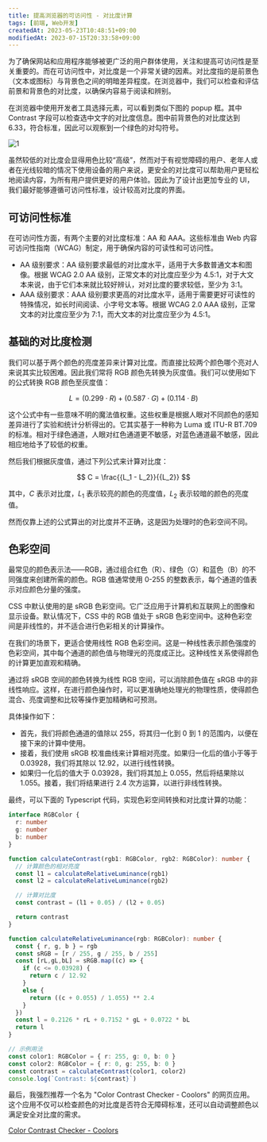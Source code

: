 ```yaml
---
title: 提高浏览器的可访问性 - 对比度计算
tags: [前端, Web开发]
createdAt: 2023-05-23T10:48:51+09:00
modifiedAt: 2023-07-15T20:33:58+09:00
---
```


为了确保网站和应用程序能够被更广泛的用户群体使用，关注和提高可访问性是至关重要的。而在可访问性中，对比度是一个非常关键的因素。对比度指的是前景色（文本或图标）与背景色之间的明暗差异程度。在浏览器中，我们可以检查和评估前景和背景色的对比度，以确保内容易于阅读和辨别。

<!--more-->

在浏览器中使用开发者工具选择元素，可以看到类似下图的 popup 框。其中 Contrast 字段可以检查选中文字的对比度信息。图中前背景色的对比度达到 6.33，符合标准，因此可以观察到一个绿色的对勾符号。

![1](/imgs/frontend-relative-luminance/1.png)

虽然较低的对比度会显得用色比较“高级”，然而对于有视觉障碍的用户、老年人或者在光线较暗的情况下使用设备的用户来说，更安全的对比度可以帮助用户更轻松地阅读内容，为所有用户提供更好的用户体验。因此为了设计出更加专业的 UI，我们最好能够遵循可访问性标准，设计较高对比度的界面。

## 可访问性标准

在可访问性方面，有两个主要的对比度标准：AA 和 AAA。这些标准由 Web 内容可访问性指南（WCAG）制定，用于确保内容的可读性和可访问性。

- AA 级别要求：AA 级别要求最低的对比度水平，适用于大多数普通文本和图像。根据 WCAG 2.0 AA 级别，正常文本的对比度应至少为 4.5:1，对于大文本来说，由于它们本来就比较好辨认，对对比度的要求较低，至少为 3:1。
- AAA 级别要求：AAA 级别要求更高的对比度水平，适用于需要更好可读性的特殊情况，如长时间阅读、小字号文本等。根据 WCAG 2.0 AAA 级别，正常文本的对比度应至少为 7:1，而大文本的对比度应至少为 4.5:1。

## 基础的对比度检测

我们可以基于两个颜色的亮度差异来计算对比度。而直接比较两个颜色哪个亮对人来说其实比较困难。因此我们常将 RGB 颜色先转换为灰度值。我们可以使用如下的公式转换 RGB 颜色至灰度值：

$$
L = (0.299 \cdot R) + (0.587 \cdot G) + (0.114 \cdot B)
$$

这个公式中有一些意味不明的魔法值权重。这些权重是根据人眼对不同颜色的感知差异进行了实验和统计分析得出的。它其实基于一种称为 Luma 或 ITU-R BT.709 的标准。相对于绿色通道，人眼对红色通道更不敏感，对蓝色通道最不敏感，因此相应地给予了较低的权重。

然后我们根据灰度值，通过下列公式来计算对比度：

$$
C = \frac{{L_1 - L_2}}{{L_2}}
$$

其中，$C$ 表示对比度，$L_1$ 表示较亮的颜色的亮度值，$L_2$ 表示较暗的颜色的亮度值。

然而仅靠上述的公式算出的对比度并不正确，这是因为处理时的色彩空间不同。

## 色彩空间

最常见的颜色表示法——RGB，通过组合红色（R）、绿色（G）和蓝色（B）的不同强度来创建所需的颜色。RGB 值通常使用 0-255 的整数表示，每个通道的值表示对应颜色分量的强度。

CSS 中默认使用的是 sRGB 色彩空间。它广泛应用于计算机和互联网上的图像和显示设备。默认情况下，CSS 中的 RGB 值处于 sRGB 色彩空间中。这种色彩空间是非线性的，并不适合进行色彩相关的计算操作。

在我们的场景下，更适合使用线性 RGB 色彩空间。这是一种线性表示颜色强度的色彩空间，其中每个通道的颜色值与物理光的亮度成正比。这种线性关系使得颜色的计算更加直观和精确。

通过将 sRGB 空间的颜色转换为线性 RGB 空间，可以消除颜色值在 sRGB 中的非线性响应。这样，在进行颜色操作时，可以更准确地处理光的物理性质，使得颜色混合、亮度调整和比较等操作更加精确和可预测。

具体操作如下：

- 首先，我们将颜色通道的值除以 255，将其归一化到 0 到 1 的范围内，以便在接下来的计算中使用。
- 接着，我们使用 sRGB 校准曲线来计算相对亮度。如果归一化后的值小于等于 0.03928，我们将其除以 12.92，以进行线性转换。
- 如果归一化后的值大于 0.03928，我们将其加上 0.055，然后将结果除以 1.055。接着，我们将结果进行 2.4 次方运算，以进行非线性转换。

最终，可以下面的 Typescript 代码，实现色彩空间转换和对比度计算的功能：

```ts
interface RGBColor {
  r: number
  g: number
  b: number
}

function calculateContrast(rgb1: RGBColor, rgb2: RGBColor): number {
  // 计算颜色的相对亮度
  const l1 = calculateRelativeLuminance(rgb1)
  const l2 = calculateRelativeLuminance(rgb2)

  // 计算对比度
  const contrast = (l1 + 0.05) / (l2 + 0.05)

  return contrast
}

function calculateRelativeLuminance(rgb: RGBColor): number {
  const { r, g, b } = rgb
  const sRGB = [r / 255, g / 255, b / 255]
  const [rL,gL,bL] = sRGB.map((c) => {
    if (c <= 0.03928) {
      return c / 12.92
    }
    else {
      return ((c + 0.055) / 1.055) ** 2.4
    }
  })
  const l = 0.2126 * rL + 0.7152 * gL + 0.0722 * bL
  return l
}

// 示例用法
const color1: RGBColor = { r: 255, g: 0, b: 0 }
const color2: RGBColor = { r: 0, g: 255, b: 0 }
const contrast = calculateContrast(color1, color2)
console.log(`Contrast: ${contrast}`)
```

最后，我强烈推荐一个名为 "Color Contrast Checker - Coolors" 的网页应用。这个应用不仅可以检查颜色的对比度是否符合无障碍标准，还可以自动调整颜色以满足安全对比度的需求。

[Color Contrast Checker - Coolors](https://coolors.co/contrast-checker/112a46-acc8e5)

